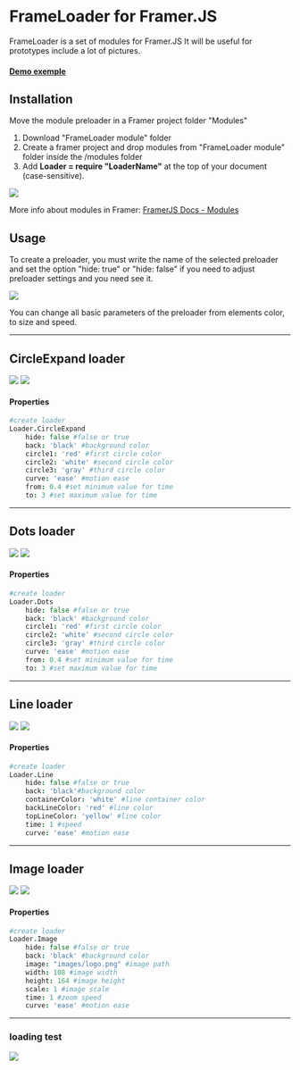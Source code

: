 # FrameLoader for Framer.JS

FrameLoader is a set of modules for Framer.JS
It will be useful for prototypes include a lot of pictures.

#### [Demo exemple](http://share.framerjs.com/473cgxtavrju/)

## Installation

Move the module preloader in a Framer project folder "Modules"
1. Download "FrameLoader module" folder
2. Create a framer project and drop modules from "FrameLoader module" folder inside the /modules folder
3. Add **Loader = require "LoaderName"** at the top of your document (case-sensitive).

![](https://dl.dropboxusercontent.com/s/iqhpkl4lrq5c6tg/install.jpg?dl=0)

More info about modules in Framer: [FramerJS Docs - Modules](http://framerjs.com/docs/#modules)

## Usage

To create a preloader, you must write the name of the selected preloader and set the option "hide: true" or "hide: false" if you need to adjust preloader settings and you need see it.

![](https://dl.dropboxusercontent.com/s/uti4gy5asvd9yhd/create_loader.gif?dl=0)

You can change all basic parameters of the preloader from elements color, to size and speed.

---
## CircleExpand loader

![](https://dl.dropboxusercontent.com/s/u4qvfgktci6yner/CircleExpand.gif?dl=0)
![](https://dl.dropboxusercontent.com/s/izj9pd29twj0zug/CircleExpand_prop.jpg?dl=0)

#### Properties

```coffeescript
#create loader
Loader.CircleExpand
	hide: false #false or true
	back: 'black' #background color  
	circle1: 'red' #first circle color
	circle2: 'white' #second circle color
	circle3: 'gray' #third circle color
	curve: 'ease' #motion ease
	from: 0.4 #set minimum value for time
	to: 3 #set maximum value for time
```


---

## Dots loader

![](https://dl.dropboxusercontent.com/s/48asd6yx2lut88h/Dots.gif?dl=0)
![](https://dl.dropboxusercontent.com/s/tgwisrsz6fx4c6p/Dots_prop.jpg?dl=0)

#### Properties

```coffeescript
#create loader
Loader.Dots
	hide: false #false or true
	back: 'black' #background color  
	circle1: 'red' #first circle color
	circle2: 'white' #second circle color
	circle3: 'gray' #third circle color
	curve: 'ease' #motion ease
	from: 0.4 #set minimum value for time
	to: 3 #set maximum value for time
```


---

## Line loader

![](https://dl.dropboxusercontent.com/s/0z646h4d1felo77/Line.gif?dl=0)
![](https://dl.dropboxusercontent.com/s/kqt3nuckrytx0e0/Line_prop.jpg?dl=0)

#### Properties

```coffeescript
#create loader
Loader.Line
	hide: false #false or true
	back: 'black'#background color  
	containerColor: 'white' #line container color
	backLineColor: 'red' #line color
	topLineColor: 'yellow' #line color
	time: 1 #speed
	curve: 'ease' #motion ease
```


---

## Image loader

![](https://dl.dropboxusercontent.com/s/yzswqy0bgojncez/Image.gif?dl=0)
![](https://dl.dropboxusercontent.com/s/eeo31qhk8xkom7j/Image_prop.jpg?dl=0)

#### Properties

```coffeescript
#create loader
Loader.Image
	hide: false #false or true
	back: 'black' #background color
	image: "images/logo.png" #image path
	width: 108 #image width
	height: 164 #image height
	scale: 1 #image scale
	time: 1 #zoom speed
	curve: 'ease' #motion ease
```


---

### loading test

![](https://dl.dropboxusercontent.com/s/rq0nsxf1xmus0m9/loading_test.gif?dl=0)